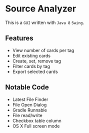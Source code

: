 Source Analyzer
===============

This is a `GUI` written with `Java 8` `Swing`.  


Features
--------
- View number of cards per tag
- Edit existing cards
- Create, set, remove tag
- Filter cards by tag
- Export selected cards


Notable Code
------------
- Latest File Finder
- File Open Dialog
- Gradle Runnable
- File read/write
- Checkbox table column
- OS X Full screen mode

